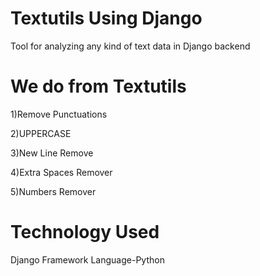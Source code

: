 # Textutils Using Django
Tool for analyzing any kind of text data in Django backend
# We do from Textutils 
1)Remove Punctuations

2)UPPERCASE

3)New Line Remove

4)Extra Spaces Remover

5)Numbers Remover

# Technology Used
Django Framework
Language-Python
